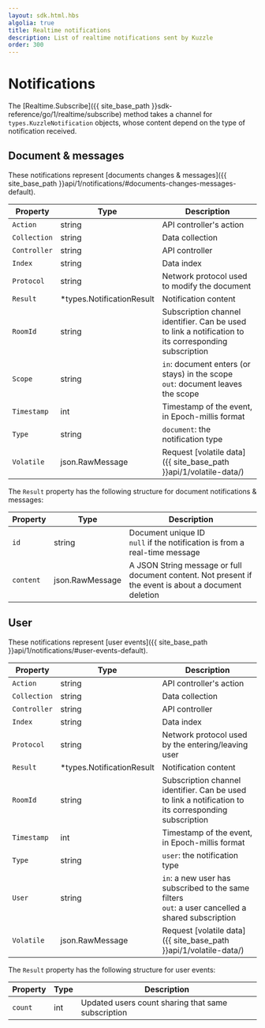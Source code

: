 ```yaml
---
layout: sdk.html.hbs
algolia: true
title: Realtime notifications
description: List of realtime notifications sent by Kuzzle
order: 300
---
```


# Notifications

The [Realtime.Subscribe]({{ site_base_path }}sdk-reference/go/1/realtime/subscribe) method takes a channel for `types.KuzzleNotification` objects, whose content depend on the type of notification received.  

## Document & messages

These notifications represent [documents changes & messages]({{ site_base_path }}api/1/notifications/#documents-changes-messages-default).

| Property | Type |Description       |
|--------------------|------|------------------|
| `Action` | string | API controller's action  |
| `Collection` | string | Data collection |
| `Controller` | string | API controller  |
| `Index` | string | Data index |
| `Protocol` | string | Network protocol used to modify the document |
| `Result` | *types.NotificationResult | Notification content |
| `RoomId` | string | Subscription channel identifier. Can be used to link a notification to its corresponding subscription |
| `Scope` | string | `in`: document enters (or stays) in the scope<br/>`out`: document leaves the scope |
| `Timestamp` | int | Timestamp of the event, in Epoch-millis format |
| `Type` | string | `document`: the notification type |
| `Volatile` | json.RawMessage | Request [volatile data]({{ site_base_path }}api/1/volatile-data/) |

The `Result` property has the following structure for document notifications & messages:

| Property | Type |Description       |
|--------------------|------|------------------|
| `id` | string | Document unique ID<br/>`null` if the notification is from a real-time message|
| `content` | json.RawMessage | A JSON String message or full document content. Not present if the event is about a document deletion |

## User

These notifications represent [user events]({{ site_base_path }}api/1/notifications/#user-events-default).

| Property | Type |Description       |
|--------------------|------|------------------|
| `Action` | string | API controller's action  |
| `Collection` | string | Data collection |
| `Controller` | string | API controller  |
| `Index` | string | Data index |
| `Protocol` | string | Network protocol used by the entering/leaving user |
| `Result` | *types.NotificationResult | Notification content |
| `RoomId` | string | Subscription channel identifier. Can be used to link a notification to its corresponding subscription |
| `Timestamp` | int | Timestamp of the event, in Epoch-millis format |
| `Type` | string | `user`: the notification type |
| `User` | string | `in`: a new user has subscribed to the same filters<br/>`out`: a user cancelled a shared subscription |
| `Volatile` | json.RawMessage | Request [volatile data]({{ site_base_path }}api/1/volatile-data/) |

The `Result` property has the following structure for user events:

| Property | Type |Description       |
|--------------------|------|------------------|
| `count` | int |  Updated users count sharing that same subscription |
